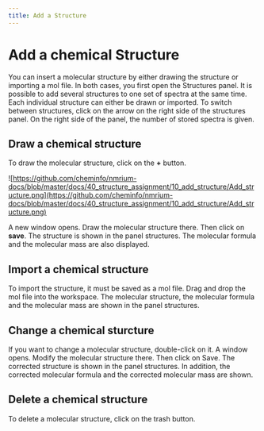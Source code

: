 ```yaml
---
title: Add a Structure
---
```


# Add a chemical Structure

You can insert a molecular structure by either drawing the structure or importing a mol file. In both cases, you first open the Structures panel. It is possible to add several structures to one set of spectra at the same time. Each individual structure can either be drawn or imported. To switch between structures, click on the arrow on the right side of the structures panel. On the right side of the panel, the number of stored spectra is given.

## Draw a chemical structure

To draw the molecular structure, click on the **+** button. 

![https://github.com/cheminfo/nmrium-docs/blob/master/docs/40_structure_assignment/10_add_structure/Add_structure.png](https://github.com/cheminfo/nmrium-docs/blob/master/docs/40_structure_assignment/10_add_structure/Add_structure.png)

A new window opens. Draw the molecular structure there. Then click on **save**. The structure is shown in the panel structures. The molecular formula and the molecular mass are also displayed.  

## Import a chemical structure

To import the structure, it must be saved as a mol file. Drag and drop the mol file into the workspace. The molecular structure, the molecular formula and the molecular mass are shown in the panel structures. 

## Change a chemical sturcture

If you want to change a molecular structure, double-click on it. A window opens. Modify the molecular structure there. Then click on Save. The corrected structure is shown in the panel structures. In addition, the corrected molecular formula and the corrected molecular mass are shown.  

## Delete a chemical structure

To delete a molecular structure, click on the trash button.

